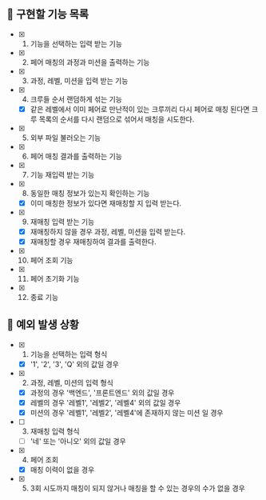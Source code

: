 ## 📌 구현할 기능 목록

- [x] 1. 기능을 선택하는 입력 받는 기능
- [x] 2. 페어 매칭의 과정과 미션을 출력하는 기능
- [x] 3. 과정, 레벨, 미션을 입력 받는 기능
- [x] 4. 크루들 순서 랜덤하게 섞는 기능
  - [x] 같은 레벨에서 이미 페어로 만난적이 있는 크루끼리 다시 페어로 매칭 된다면 크루 목록의 순서를 다시 랜덤으로 섞어서 매칭을 시도한다.
- [x] 5. 외부 파일 불러오는 기능
- [x] 6. 페어 매칭 결과를 출력하는 기능
- [x] 7. 기능 재입력 받는 기능
- [x] 8. 동일한 매칭 정보가 있는지 확인하는 기능
  - [x] 이미 매칭한 정보가 있다면 재매칭할 지 입력 받는다.
- [x] 9. 재매칭 입력 받는 기능
  - [x] 재매칭하지 않을 경우 과정, 레벨, 미션을 입력 받는다.
  - [x] 재매칭할 경우 재매칭하여 결과를 출력한다.
- [x] 10. 페어 조회 기능
- [x] 11. 페어 초기화 기능
- [x] 12. 종료 기능

## 🎯 예외 발생 상황

- [x] 1. 기능을 선택하는 입력 형식
  - [x] '1', '2', '3', 'Q' 외의 값일 경우

- [x] 2. 과정, 레벨, 미션의 입력 형식
  - [x] 과정의 경우 '백엔드', '프론트엔드' 외의 값일 경우
  - [x] 레벨의 경우 '레벨1', '레벨2', '레벨4' 외의 값일 경우
  - [x] 미션의 경우 '레벨1', '레벨2', '레벨4'에 존재하지 않는 미션 일 경우

- [ ] 3. 재매칭 입력 형식
   - [ ] '네' 또는 '아니오' 외의 값일 경우
  
- [x] 4. 페어 조회 
  - [x] 매칭 이력이 없을 경우

- [x] 5. 3회 시도까지 매칭이 되지 않거나 매칭을 할 수 있는 경우의 수가 없을 경우

